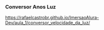 ### Conversor Anos Luz

https://rafaelcastrobr.github.io/ImersaoAlura-Dev/aula_1/conversor_velocidade_da_luz/

